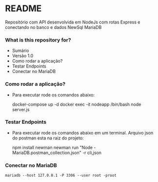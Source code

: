 # README #

Repositório com API desenvolvida em NodeJs com rotas Express e conectando no banco e dados NewSql MariaDB 

### What is this repository for? ###

* Sumário
* Versão 1.0
* Como rodar a aplicação?  
* Testar Endpoints
* Conectar no MariaDB

### Como rodar a aplicação? ###

* Para executar rode os comandos abaixo:

    docker-compose up -d
    docker exec -it nodeapp /bin/bash
    node server.js
    
    
### Testar Endpoints ###

* Para executar rode os comandos abaixo em um terminal. 
  Arquivo json do postman esta na raiz do projeto:
    
    npm install newman
    newman run "Node - MariaDB.postman_collection.json" -r cli,json

### Conectar no MariaDB ###
    
    mariadb --host 127.0.0.1 -P 3306 --user root -proot

